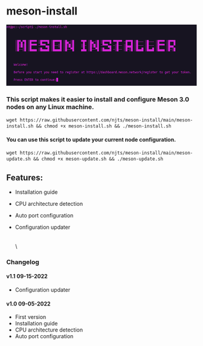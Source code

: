 # meson-install
![](./image.png)
### This script makes it easier to install and configure Meson 3.0 nodes on any Linux machine.

```
wget https://raw.githubusercontent.com/njts/meson-install/main/meson-install.sh && chmod +x meson-install.sh && ./meson-install.sh
```


#### You can use this script to update your current node configuration.

```
wget https://raw.githubusercontent.com/njts/meson-install/main/meson-update.sh && chmod +x meson-update.sh && ./meson-update.sh
```

## Features:

- Installation guide

- CPU architecture detection

- Auto port configuration

- Configuration updater
\
\
\
\
### Changelog

#### v1.1 09-15-2022

- Configuration updater

#### v1.0 09-05-2022

- First version
- Installation guide
- CPU architecture detection
- Auto port configuration
